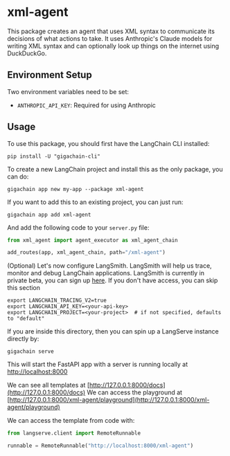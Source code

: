 
# xml-agent

This package creates an agent that uses XML syntax to communicate its decisions of what actions to take. It uses Anthropic's Claude models for writing XML syntax and can optionally look up things on the internet using DuckDuckGo.

## Environment Setup

Two environment variables need to be set:

- `ANTHROPIC_API_KEY`: Required for using Anthropic

## Usage

To use this package, you should first have the LangChain CLI installed:

```shell
pip install -U "gigachain-cli"
```

To create a new LangChain project and install this as the only package, you can do:

```shell
gigachain app new my-app --package xml-agent
```

If you want to add this to an existing project, you can just run:

```shell
gigachain app add xml-agent
```

And add the following code to your `server.py` file:
```python
from xml_agent import agent_executor as xml_agent_chain

add_routes(app, xml_agent_chain, path="/xml-agent")
```

(Optional) Let's now configure LangSmith. 
LangSmith will help us trace, monitor and debug LangChain applications. 
LangSmith is currently in private beta, you can sign up [here](https://smith.langchain.com/). 
If you don't have access, you can skip this section


```shell
export LANGCHAIN_TRACING_V2=true
export LANGCHAIN_API_KEY=<your-api-key>
export LANGCHAIN_PROJECT=<your-project>  # if not specified, defaults to "default"
```

If you are inside this directory, then you can spin up a LangServe instance directly by:

```shell
gigachain serve
```

This will start the FastAPI app with a server is running locally at 
[http://localhost:8000](http://localhost:8000)

We can see all templates at [http://127.0.0.1:8000/docs](http://127.0.0.1:8000/docs)
We can access the playground at [http://127.0.0.1:8000/xml-agent/playground](http://127.0.0.1:8000/xml-agent/playground)  

We can access the template from code with:

```python
from langserve.client import RemoteRunnable

runnable = RemoteRunnable("http://localhost:8000/xml-agent")
```
